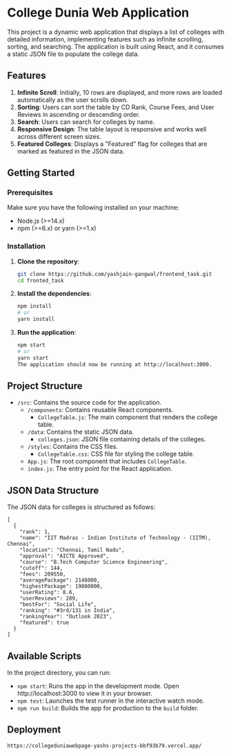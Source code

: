 # College Dunia Web Application

This project is a dynamic web application that displays a list of colleges with detailed information, implementing features such as infinite scrolling, sorting, and searching. The application is built using React, and it consumes a static JSON file to populate the college data.

## Features

1. **Infinite Scroll**: Initially, 10 rows are displayed, and more rows are loaded automatically as the user scrolls down.
2. **Sorting**: Users can sort the table by CD Rank, Course Fees, and User Reviews in ascending or descending order.
3. **Search**: Users can search for colleges by name.
4. **Responsive Design**: The table layout is responsive and works well across different screen sizes.
5. **Featured Colleges**: Displays a "Featured" flag for colleges that are marked as featured in the JSON data.

## Getting Started

### Prerequisites

Make sure you have the following installed on your machine:

- Node.js (>=14.x)
- npm (>=6.x) or yarn (>=1.x)

### Installation

1. **Clone the repository**:
    ```bash
   git clone https://github.com/yashjain-gangwal/frontend_task.git
   cd fronted_task
2. **Install the dependencies**:
   ```bash
   npm install
   # or
   yarn install
3. **Run the application**:
    ```bash
   npm start
   # or
   yarn start
   The application should now be running at http://localhost:3000.
## Project Structure

- `/src`: Contains the source code for the application.
  - `/components`: Contains reusable React components.
    - `CollegeTable.js`: The main component that renders the college table.
  - `/data`: Contains the static JSON data.
    - `colleges.json`: JSON file containing details of the colleges.
  - `/styles`: Contains the CSS files.
    - `CollegeTable.css`: CSS file for styling the college table.
  - `App.js`: The root component that includes `CollegeTable`.
  - `index.js`: The entry point for the React application.

## JSON Data Structure
The JSON data for colleges is structured as follows:

    [
      {
        "rank": 1,
        "name": "IIT Madras - Indian Institute of Technology - (IITM), Chennai",
        "location": "Chennai, Tamil Nadu",
        "approval": "AICTE Approved",
        "course": "B.Tech Computer Science Engineering",
        "cutoff": 144,
        "fees": 209550,
        "averagePackage": 2148000,
        "highestPackage": 19800000,
        "userRating": 8.6,
        "userReviews": 289,
        "bestFor": "Social Life",
        "ranking": "#3rd/131 in India",
        "rankingYear": "Outlook 2023",
        "featured": true
      }
    ]

## Available Scripts

In the project directory, you can run:

- `npm start`: Runs the app in the development mode. Open http://localhost:3000 to view it in your browser.
- `npm test`: Launches the test runner in the interactive watch mode.
- `npm run build`: Builds the app for production to the `build` folder.

## Deployment
```bash
https://collegeduniawebpage-yashs-projects-bbf93b79.vercel.app/
